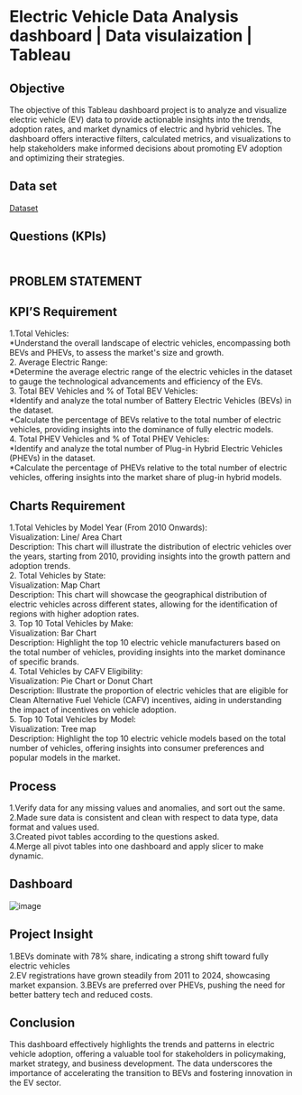 # Electric Vehicle Data Analysis dashboard | Data visulaization | Tableau
## Objective 
The objective of this Tableau dashboard project is to analyze and visualize electric vehicle (EV) data to provide actionable insights into the trends, adoption rates, and market dynamics of electric and hybrid vehicles. The dashboard offers interactive filters, calculated metrics, and visualizations to help stakeholders make informed decisions about promoting EV adoption and optimizing their strategies.
## Data set
<a href="https://www.kaggle.com/code/deeprajanii/electric-vehicle-analysis/input">Dataset</a>
## Questions (KPIs)
## <br>PROBLEM STATEMENT<br>
## KPI’S Requirement<br>
1.Total Vehicles: 
<br>*Understand the overall landscape of electric vehicles, encompassing both BEVs and PHEVs, to assess the market's size and growth.<br>
2. Average Electric Range:
<br>*Determine the average electric range of the electric vehicles in the dataset to gauge the technological advancements and efficiency of the EVs.<br>
3. Total BEV Vehicles and % of Total BEV Vehicles: 
<br>*Identify and analyze the total number of Battery Electric Vehicles (BEVs) in the dataset.<br>
*Calculate the percentage of BEVs relative to the total number of electric vehicles, providing insights into the dominance of fully electric models.<br>
4. Total PHEV Vehicles and % of Total PHEV Vehicles:
<br>*Identify and analyze the total number of Plug-in Hybrid Electric Vehicles (PHEVs) in the dataset.<br>
*Calculate the percentage of PHEVs relative to the total number of electric vehicles, offering insights into the market share of plug-in hybrid models.
## Charts Requirement
1.Total Vehicles by Model Year (From 2010 Onwards):
<br>Visualization: Line/ Area Chart<br>
Description: This chart will illustrate the distribution of electric vehicles over the years, starting from 2010, providing insights into the growth pattern and adoption trends.<br>
2. Total Vehicles by State:
<br>Visualization: Map Chart<br>
Description: This chart will showcase the geographical distribution of electric vehicles across different states, allowing for the identification of regions with higher adoption rates.<br>
3. Top 10 Total Vehicles by Make:
<br>Visualization: Bar Chart<br>
Description: Highlight the top 10 electric vehicle manufacturers based on the total number of vehicles, providing insights into the market dominance of specific brands.<br>
4. Total Vehicles by CAFV Eligibility:
<br>Visualization: Pie Chart or Donut Chart<br>
Description: Illustrate the proportion of electric vehicles that are eligible for Clean Alternative Fuel Vehicle (CAFV) incentives, aiding in understanding the impact of incentives on vehicle adoption.<br>
5. Top 10 Total Vehicles by Model:
<br>Visualization: Tree map<br>
Description: Highlight the top 10 electric vehicle models based on the total number of vehicles, offering insights into consumer preferences and popular models in the market.
## Process
1.Verify data for any missing values and anomalies, and sort out the same.<br>
2.Made sure data is consistent and clean with respect to data type, data format and values used.<br>
3.Created pivot tables according to the questions asked.<br>
4.Merge all pivot tables into one dashboard and apply slicer to make dynamic.<br>
## Dashboard
![image](https://github.com/user-attachments/assets/f2ebc15a-5698-48c6-8771-e56af675ffd7)
## Project Insight
1.BEVs dominate with 78% share, indicating a strong shift toward fully electric vehicles<br>
2.EV registrations have grown steadily from 2011 to 2024, showcasing market expansion.
3.BEVs are preferred over PHEVs, pushing the need for better battery tech and reduced costs.
## Conclusion
This dashboard effectively highlights the trends and patterns in electric vehicle adoption, offering a valuable tool for stakeholders in policymaking, market strategy, and business development. The data underscores the importance of accelerating the transition to BEVs and fostering innovation in the EV sector.




